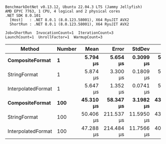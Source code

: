 ```

BenchmarkDotNet v0.13.12, Ubuntu 22.04.3 LTS (Jammy Jellyfish)
AMD EPYC 7763, 1 CPU, 4 logical and 2 physical cores
.NET SDK 8.0.101
  [Host]   : .NET 8.0.1 (8.0.123.58001), X64 RyuJIT AVX2
  ShortRun : .NET 8.0.1 (8.0.123.58001), X64 RyuJIT AVX2

Job=ShortRun  InvocationCount=1  IterationCount=3  
LaunchCount=1  UnrollFactor=1  WarmupCount=3  

```
| Method             | Number | Mean      | Error      | StdDev     | Min       | Max       | Allocated |
|------------------- |------- |----------:|-----------:|-----------:|----------:|----------:|----------:|
| **CompositeFormat**    | **1**      |  **5.794 μs** |   **5.654 μs** |  **0.3099 μs** |  **5.521 μs** |  **6.131 μs** |     **872 B** |
| StringFormat       | 1      |  5.874 μs |   3.300 μs |  0.1809 μs |  5.700 μs |  6.061 μs |     896 B |
| InterpolatedFormat | 1      |  5.647 μs |   1.352 μs |  0.0741 μs |  5.590 μs |  5.731 μs |     872 B |
| **CompositeFormat**    | **100**    | **45.310 μs** |  **58.347 μs** |  **3.1982 μs** | **43.330 μs** | **49.000 μs** |   **14336 B** |
| StringFormat       | 100    | 50.406 μs | 211.537 μs | 11.5950 μs | 43.075 μs | 63.773 μs |   16736 B |
| InterpolatedFormat | 100    | 47.288 μs | 214.484 μs | 11.7566 μs | 40.486 μs | 60.864 μs |   14336 B |
